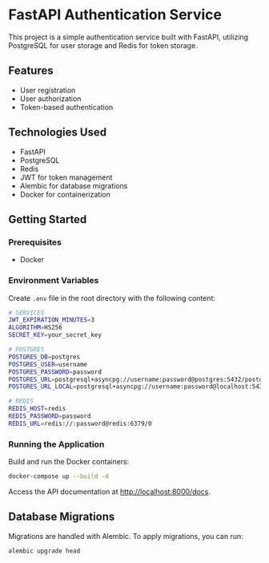 # FastAPI Authentication Service

This project is a simple authentication service built with FastAPI, utilizing PostgreSQL for user storage and Redis for token storage.

## Features

- User registration
- User authorization
- Token-based authentication

## Technologies Used

- FastAPI
- PostgreSQL
- Redis
- JWT for token management
- Alembic for database migrations
- Docker for containerization

## Getting Started

### Prerequisites

- Docker

### Environment Variables

Create `.env` file in the root directory with the following content:

```bash
# SERVICES
JWT_EXPIRATION_MINUTES=3
ALGORITHM=HS256
SECRET_KEY=your_secret_key

# POSTGRES
POSTGRES_DB=postgres
POSTGRES_USER=username
POSTGRES_PASSWORD=password
POSTGRES_URL=postgresql+asyncpg://username:password@postgres:5432/postgres
POSTGRES_URL_LOCAL=postgresql+asyncpg://username:password@localhost:5432/postgres

# REDIS
REDIS_HOST=redis
REDIS_PASSWORD=password
REDIS_URL=redis://:password@redis:6379/0
```

### Running the Application

Build and run the Docker containers:

```bash
docker-compose up --build -d
```

Access the API documentation at [http://localhost:8000/docs](http://localhost:8000/docs).

## Database Migrations

Migrations are handled with Alembic. To apply migrations, you can run:

```bash
alembic upgrade head
```

